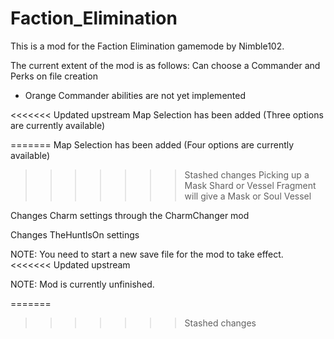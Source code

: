 # Faction_Elimination

This is a mod for the Faction Elimination gamemode by Nimble102.

The current extent of the mod is as follows:
Can choose a Commander and Perks on file creation
- Orange Commander abilities are not yet implemented

<<<<<<< Updated upstream
Map Selection has been added (Three options are currently available)

=======
Map Selection has been added (Four options are currently available)
>>>>>>> Stashed changes
Picking up a Mask Shard or Vessel Fragment will give a Mask or Soul Vessel

Changes Charm settings through the CharmChanger mod

Changes TheHuntIsOn settings


NOTE: You need to start a new save file for the mod to take effect.
<<<<<<< Updated upstream

NOTE: Mod is currently unfinished.


=======
>>>>>>> Stashed changes
